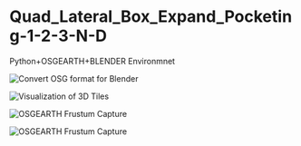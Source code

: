 # Quad_Lateral_Box_Expand_Pocketing-1-2-3-N-D

Python+OSGEARTH+BLENDER Environmnet 



![Convert OSG format for Blender](https://user-images.githubusercontent.com/42751011/178171268-3a8008fc-40b4-4d5a-9c71-deef659b29c7.jpg)


![Visualization of 3D Tiles](https://user-images.githubusercontent.com/42751011/178172351-d300f32e-02d5-4c5d-aed8-62d9b3667bea.png)


![OSGEARTH Frustum Capture](https://user-images.githubusercontent.com/42751011/178172346-9eb4ab07-c13f-4f77-b9b3-c4a040c97d64.PNG)


![OSGEARTH Frustum Capture](https://user-images.githubusercontent.com/42751011/178172338-f53b4a02-ab17-4b0b-adda-ebbd112cea97.PNG)
